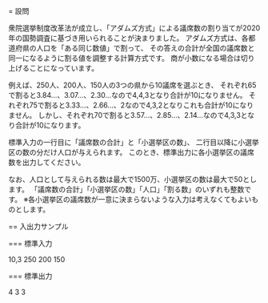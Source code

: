 = 設問

衆院選挙制度改革法が成立し、「アダムズ方式」による議席数の割り当てが2020年の国勢調査に基づき用いられることが決まりました。
アダムズ方式は、各都道府県の人口を「ある同じ数値」で割って、
その答えの合計が全国の議席数と同一になるように割る値を調整する計算方式です。
商が小数になる場合は切り上げることになっています。

例えば、250人、200人、150人の3つの県から10議席を選ぶとき、
それぞれ65で割ると3.84…、3.07…、2.30…なので4,4,3となり合計が10になりません。
それぞれ75で割ると3.33…、2.66…、2なので4,3,2となりこれも合計が10になりません。
しかし、それぞれ70で割ると3.57…、2.85…、2.14…なので4,3,3となり合計が10になります。

標準入力の一行目に「議席数の合計」と「小選挙区の数」、
二行目以降に小選挙区の数の分だけ人口が与えられます。
このとき、標準出力に各小選挙区の議席数を出力してください。

なお、人口として与えられる数は最大で1500万、小選挙区の数は最大で50とします。
「議席数の合計」「小選挙区の数」「人口」「割る数」のいずれも整数です。
※各小選挙区の議席数が一意に決まらないような入力は考えなくてもよいものとします。

== 入出力サンプル

=== 標準入力

10,3
250
200
150

=== 標準出力

4
3
3
